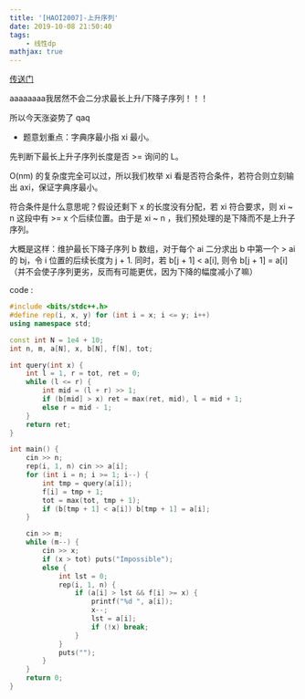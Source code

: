 ```yaml
---
title: '[HAOI2007]-上升序列'
date: 2019-10-08 21:50:40
tags: 
    - 线性dp
mathjax: true
---
```


[传送门](https://www.luogu.org/problem/P2215)

aaaaaaaa我居然不会二分求最长上升/下降子序列！！！

所以今天涨姿势了 qaq

* 题意划重点：字典序最小指 xi 最小。

先判断下最长上升子序列长度是否 >= 询问的 L。

O(nm) 的复杂度完全可以过，所以我们枚举 xi 看是否符合条件，若符合则立刻输出 axi，保证字典序最小。

符合条件是什么意思呢？假设还剩下 x 的长度没有分配，若 xi 符合要求，则 xi ~ n 这段中有 >= x 个后续位置。由于是 xi ~ n ，我们预处理的是下降而不是上升子序列。

大概是这样：维护最长下降子序列 b 数组，对于每个 ai 二分求出 b 中第一个 > ai 的 bj，令 i 位置的后续长度为 j + 1.
同时，若 b[j + 1] < a[i], 则令 b[j + 1] = a[i]（并不会使子序列更劣，反而有可能更优，因为下降的幅度减小了嘛）

code :
``` c++
#include <bits/stdc++.h>
#define rep(i, x, y) for (int i = x; i <= y; i++)
using namespace std;

const int N = 1e4 + 10;
int n, m, a[N], x, b[N], f[N], tot;

int query(int x) {
    int l = 1, r = tot, ret = 0;
    while (l <= r) {
        int mid = (l + r) >> 1;
        if (b[mid] > x) ret = max(ret, mid), l = mid + 1;
        else r = mid - 1;
    }
    return ret;
}

int main() {
    cin >> n;
    rep(i, 1, n) cin >> a[i];
    for (int i = n; i >= 1; i--) {
        int tmp = query(a[i]);
        f[i] = tmp + 1;
        tot = max(tot, tmp + 1);
        if (b[tmp + 1] < a[i]) b[tmp + 1] = a[i];
    }

    cin >> m;
    while (m--) {
        cin >> x;
        if (x > tot) puts("Impossible");
        else {
            int lst = 0;
            rep(i, 1, n) {
                if (a[i] > lst && f[i] >= x) {
                    printf("%d ", a[i]);
                    x--;
                    lst = a[i];
                    if (!x) break;
                }
            }
            puts("");
        }
    }
    return 0;
}
```